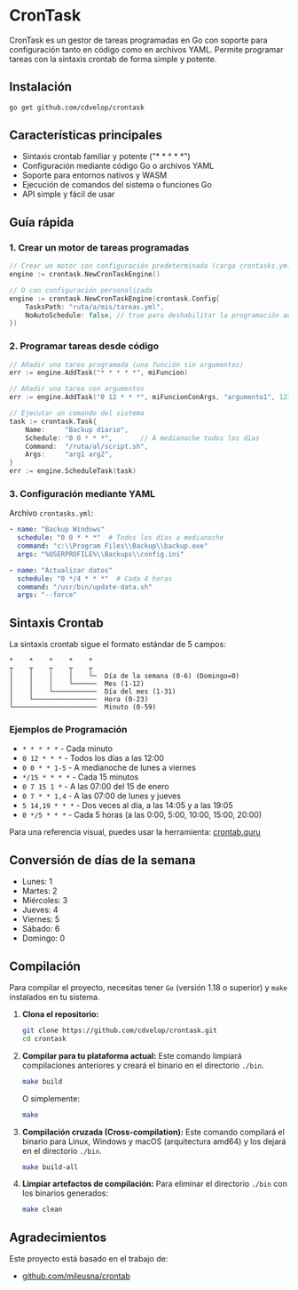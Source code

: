 # CronTask

CronTask es un gestor de tareas programadas en Go con soporte para configuración tanto en código como en archivos YAML. Permite programar tareas con la sintaxis crontab de forma simple y potente.

## Instalación

```bash
go get github.com/cdvelop/crontask
```

## Características principales

- Sintaxis crontab familiar y potente ("* * * * *")
- Configuración mediante código Go o archivos YAML
- Soporte para entornos nativos y WASM
- Ejecución de comandos del sistema o funciones Go
- API simple y fácil de usar

## Guía rápida

### 1. Crear un motor de tareas programadas

```go
// Crear un motor con configuración predeterminada (carga crontasks.yml automáticamente)
engine := crontask.NewCronTaskEngine()

// O con configuración personalizada
engine := crontask.NewCronTaskEngine(crontask.Config{
    TasksPath: "ruta/a/mis/tareas.yml",
    NoAutoSchedule: false, // true para deshabilitar la programación automática
})
```

### 2. Programar tareas desde código

```go
// Añadir una tarea programada (una función sin argumentos)
err := engine.AddTask("* * * * *", miFuncion)

// Añadir una tarea con argumentos
err := engine.AddTask("0 12 * * *", miFuncionConArgs, "argumento1", 123)

// Ejecutar un comando del sistema
task := crontask.Task{
    Name:     "Backup diario",
    Schedule: "0 0 * * *",       // A medianoche todos los días
    Command:  "/ruta/al/script.sh",
    Args:     "arg1 arg2",
}
err := engine.ScheduleTask(task)
```

### 3. Configuración mediante YAML

Archivo `crontasks.yml`:
```yaml
- name: "Backup Windows"
  schedule: "0 0 * * *"  # Todos los días a medianoche
  command: "c:\\Program Files\\Backup\\backup.exe"
  args: "%USERPROFILE%\\Backups\\config.ini"

- name: "Actualizar datos"
  schedule: "0 */4 * * *"  # Cada 4 horas
  command: "/usr/bin/update-data.sh"
  args: "--force"
```

## Sintaxis Crontab

La sintaxis crontab sigue el formato estándar de 5 campos:

```
*    *    *    *    *
┬    ┬    ┬    ┬    ┬
│    │    │    │    └─  Día de la semana (0-6) (Domingo=0)
│    │    │    └──────  Mes (1-12)
│    │    └───────────  Día del mes (1-31)
│    └────────────────  Hora (0-23)
└─────────────────────  Minuto (0-59)
```

### Ejemplos de Programación

- `* * * * *` - Cada minuto
- `0 12 * * *` - Todos los días a las 12:00
- `0 0 * * 1-5` - A medianoche de lunes a viernes
- `*/15 * * * *` - Cada 15 minutos
- `0 7 15 1 *` - A las 07:00 del 15 de enero
- `0 7 * * 1,4` - A las 07:00 de lunes y jueves
- `5 14,19 * * *` - Dos veces al día, a las 14:05 y a las 19:05
- `0 */5 * * *` - Cada 5 horas (a las 0:00, 5:00, 10:00, 15:00, 20:00)

Para una referencia visual, puedes usar la herramienta: [crontab.guru](https://crontab.guru/)

## Conversión de días de la semana

- Lunes: 1
- Martes: 2
- Miércoles: 3
- Jueves: 4
- Viernes: 5
- Sábado: 6
- Domingo: 0


## Compilación

Para compilar el proyecto, necesitas tener `Go` (versión 1.18 o superior) y `make` instalados en tu sistema.

1.  **Clona el repositorio:**
    ```bash
    git clone https://github.com/cdvelop/crontask.git
    cd crontask
    ```

2.  **Compilar para tu plataforma actual:**
    Este comando limpiará compilaciones anteriores y creará el binario en el directorio `./bin`.
    ```bash
    make build
    ```
    O simplemente:
    ```bash
    make
    ```

3.  **Compilación cruzada (Cross-compilation):**
    Este comando compilará el binario para Linux, Windows y macOS (arquitectura amd64) y los dejará en el directorio `./bin`.
    ```bash
    make build-all
    ```

4.  **Limpiar artefactos de compilación:**
    Para eliminar el directorio `./bin` con los binarios generados:
    ```bash
    make clean
    ```



## Agradecimientos

Este proyecto está basado en el trabajo de:
- [github.com/mileusna/crontab](https://github.com/mileusna/crontab)


